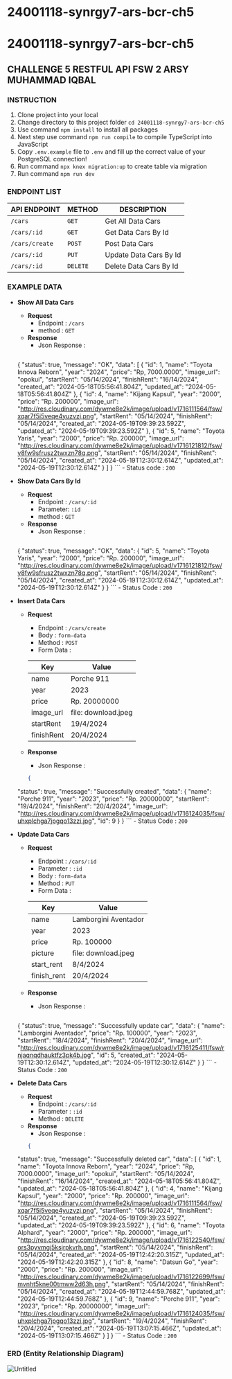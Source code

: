 # 24001118-synrgy7-ars-bcr-ch5
# 24001118-synrgy7-ars-bcr-ch5
## CHALLENGE 5 RESTFUL API FSW 2 ARSY MUHAMMAD IQBAL

### INSTRUCTION
1. Clone project into your local
2. Change directory to this project folder `cd 24001118-synrgy7-ars-bcr-ch5`
3. Use command `npm install` to install all packages
4. Next step use command `npm run compile` to compile TypeScript into JavaScript
5. Copy `.env.example` file to `.env` and fill up the correct value of your PostgreSQL connection!
6. Run command `npx knex migration:up` to create table via migration
7. Run command `npm run dev`

### ENDPOINT LIST

| API ENDPOINT    | METHOD   |     DESCRIPTION        |
|-----------------|----------|------------------------|
| `/cars`         |   `GET`  | Get All Data Cars      |
| `/cars/:id`     |   `GET`  | Get Data Cars By Id    |
| `/cars/create`  |  `POST`  | Post Data Cars         |
| `/cars/:id`     |   `PUT`  | Update Data Cars By Id |
| `/cars/:id`     | `DELETE` | Delete Data Cars By Id |

### EXAMPLE DATA
- **Show All Data Cars**
    - **Request** 
        - Endpoint : `/cars`
        - method : `GET`
    - **Response**
        - Json Response :
        ```json
    {
    "status": true,
    "message": "OK",
    "data": [
        {
            "id": 1,
            "name": "Toyota Innova Reborn",
            "year": "2024",
            "price": "Rp, 7000.0000",
            "image_url": "opokui",
            "startRent": "05/14/2024",
            "finishRent": "16/14/2024",
            "created_at": "2024-05-18T05:56:41.804Z",
            "updated_at": "2024-05-18T05:56:41.804Z"
        },
        {
            "id": 4,
            "name": "Kijang Kapsul",
            "year": "2000",
            "price": "Rp. 200000",
            "image_url": "http://res.cloudinary.com/dywme8e2k/image/upload/v1716111564/fsw/xqar7f5i5veqe4yuzvzj.png",
            "startRent": "05/14/2024",
            "finishRent": "05/14/2024",
            "created_at": "2024-05-19T09:39:23.592Z",
            "updated_at": "2024-05-19T09:39:23.592Z"
        },
        {
            "id": 5,
            "name": "Toyota Yaris",
            "year": "2000",
            "price": "Rp. 200000",
            "image_url": "http://res.cloudinary.com/dywme8e2k/image/upload/v1716121812/fsw/y8fw9sfrusz2twxzn78q.png",
            "startRent": "05/14/2024",
            "finishRent": "05/14/2024",
            "created_at": "2024-05-19T12:30:12.614Z",
            "updated_at": "2024-05-19T12:30:12.614Z"
        }
    ]
}
        ```
        - Status code : `200`

- **Show Data Cars By Id**
    - **Request** 
        - Endpoint : `/cars/:id`
        - Parameter: `:id`
        - method : `GET`
    - **Response**
        - Json Response :
        ```json
  {
      "status": true,
      "message": "OK",
      "data": {
          "id": 5,
          "name": "Toyota Yaris",
          "year": "2000",
          "price": "Rp. 200000",
          "image_url": "http://res.cloudinary.com/dywme8e2k/image/upload/v1716121812/fsw/y8fw9sfrusz2twxzn78q.png",
          "startRent": "05/14/2024",
          "finishRent": "05/14/2024",
          "created_at": "2024-05-19T12:30:12.614Z",
          "updated_at": "2024-05-19T12:30:12.614Z"
      }
  }
        ```
        - Status Code : `200`

- **Insert Data Cars**
    - **Request**
        - Endpoint : `/cars/create`
        - Body : `form-data`
        - Method : `POST`
        - Form Data :

        | Key         | Value                    |
        | ----------- | ------------------------ |
        | name        | Porche 911               |
        | year        | 2023                     |
        | price       | Rp. 20000000             |
        | image_url   | file: download.jpeg      |
        | startRent   | 19/4/2024                |
        | finishRent  | 20/4/2024                |
    - **Response**
        - Json Response :
        ```json
        {
    "status": true,
    "message": "Successfully created",
    "data": {
        "name": "Porche 911",
        "year": "2023",
        "price": "Rp. 20000000",
        "startRent": "19/4/2024",
        "finishRent": "20/4/2024",
        "image_url": "http://res.cloudinary.com/dywme8e2k/image/upload/v1716124035/fsw/uhxplchga7jpgqo13zzi.jpg",
        "id": 9
            }
        }
        ```
        - Status Code : `200`

- **Update Data Cars**
    - **Request**
        - Endpoint : `/cars/:id`
        - Parameter : `:id`
        - Body : `form-data`
        - Method : `PUT`
        - Form Data :

        | Key         | Value                    |
        | ----------- | ------------------------ |
        | name        | Lamborgini Aventador     |
        | year        | 2023                     |
        | price       | Rp. 100000               |
        | picture     | file: download.jpeg      |
        | start_rent  | 8/4/2024                 |
        | finish_rent | 20/4/2024                |
    - **Response**
        - Json Response :
        ```json
     {
        "status": true,
        "message": "Successfully update car",
        "data": {
            "name": "Lamborgini Aventador",
            "price": "Rp. 100000",
            "year": "2023",
            "startRent": "18/4/2024",
            "finishRent": "20/4/2024",
            "image_url": "http://res.cloudinary.com/dywme8e2k/image/upload/v1716125411/fsw/rnjaqnqdhauktfz3pk4b.jpg",
            "id": 5,
            "created_at": "2024-05-19T12:30:12.614Z",
            "updated_at": "2024-05-19T12:30:12.614Z"
          }
      }
        ```
        - Status Code : `200`

- **Delete Data Cars**
    - **Request**
        - Endpoint : `/cars/:id`
        - Parameter : `:id`
        - Method : `DELETE`
    - **Response**
        - Json Response :
        ```json
        {
    "status": true,
    "message": "Successfully deleted car",
    "data": [
        {
            "id": 1,
            "name": "Toyota Innova Reborn",
            "year": "2024",
            "price": "Rp, 7000.0000",
            "image_url": "opokui",
            "startRent": "05/14/2024",
            "finishRent": "16/14/2024",
            "created_at": "2024-05-18T05:56:41.804Z",
            "updated_at": "2024-05-18T05:56:41.804Z"
        },
        {
            "id": 4,
            "name": "Kijang Kapsul",
            "year": "2000",
            "price": "Rp. 200000",
            "image_url": "http://res.cloudinary.com/dywme8e2k/image/upload/v1716111564/fsw/xqar7f5i5veqe4yuzvzj.png",
            "startRent": "05/14/2024",
            "finishRent": "05/14/2024",
            "created_at": "2024-05-19T09:39:23.592Z",
            "updated_at": "2024-05-19T09:39:23.592Z"
        },
        {
            "id": 6,
            "name": "Toyota Alphard",
            "year": "2000",
            "price": "Rp. 200000",
            "image_url": "http://res.cloudinary.com/dywme8e2k/image/upload/v1716122540/fsw/ors3pyvmgj5ksjrpkvrh.png",
            "startRent": "05/14/2024",
            "finishRent": "05/14/2024",
            "created_at": "2024-05-19T12:42:20.315Z",
            "updated_at": "2024-05-19T12:42:20.315Z"
        },
        {
            "id": 8,
            "name": "Datsun Go",
            "year": "2000",
            "price": "Rp. 200000",
            "image_url": "http://res.cloudinary.com/dywme8e2k/image/upload/v1716122699/fsw/mvnht5kne00tmww2d63h.png",
            "startRent": "05/14/2024",
            "finishRent": "05/14/2024",
            "created_at": "2024-05-19T12:44:59.768Z",
            "updated_at": "2024-05-19T12:44:59.768Z"
        },
        {
            "id": 9,
            "name": "Porche 911",
            "year": "2023",
            "price": "Rp. 20000000",
            "image_url": "http://res.cloudinary.com/dywme8e2k/image/upload/v1716124035/fsw/uhxplchga7jpgqo13zzi.jpg",
            "startRent": "19/4/2024",
            "finishRent": "20/4/2024",
            "created_at": "2024-05-19T13:07:15.466Z",
            "updated_at": "2024-05-19T13:07:15.466Z"
        }
    ]
}
        ```
        - Status Code : `200`

### ERD (Entity Relationship Diagram)
![Untitled](https://github.com/amiqbal7/24001118-synrgy7-ars-bcr-ch5/assets/89888051/df94431f-067c-4965-97e8-54c511b694ac)
